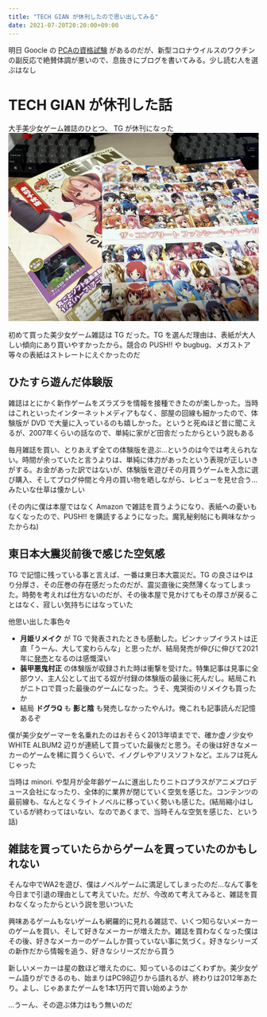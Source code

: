```yaml
---
title: "TECH GIAN が休刊したので思い出してみる"
date: 2021-07-20T20:20:00+09:00
---
```


明日 Goocle の [PCAの資格試験](https://cloud.google.com/certification/cloud-architect?hl=ja) があるのだが、新型コロナウイルスのワクチンの副反応で絶賛体調が悪いので、息抜きにブログを書いてみる。少し読む人を選ぶはなし


# TECH GIAN が休刊した話
大手美少女ゲーム雑誌のひとつ、 TG が休刊になった
![TG](20210720/2021-07-20-20-05-12.png)

初めて買った美少女ゲーム雑誌は TG だった。TG を選んだ理由は、表紙が大人しい傾向にあり買いやすかったから。競合の PUSH!! や bugbug、メガストア等々の表紙はストレートにえぐかったのだ

## ひたすら遊んだ体験版
雑誌はとにかく新作ゲームをズラズラを情報を接種できたのが楽しかった。当時はこれといったインターネットメディアもなく、部屋の回線も細かったので、体験版が DVD で大量に入っているのも嬉しかった。というと死ぬほど昔に聞こえるが、2007年くらいの話なので、単純に家がど田舎だったからという説もある

毎月雑誌を買い、とりあえず全ての体験版を遊ぶ…というのは今では考えられない。時間が余っていたと言うよりは、単純に体力があったという表現が正しいきがする。お金があった訳ではないが、体験版を遊びその月買うゲームを入念に選び購入、そしてブログ仲間と今月の買い物を晒しながら、レビューを見せ合う…みたいな仕草は懐かしい

(その内に僕は本屋ではなく Amazon で雑誌を買うようになり、表紙への憂いもなくなったので、PUSH!! を購読するようになった。魔乳秘剣帖にも興味なかったからね)

## 東日本大震災前後で感じた空気感
TG で記憶に残っている事と言えば、一番は東日本大震災だ。TG の良さはやはり分厚さ、その圧巻の存在感だったのだが、震災直後に突然薄くなってしまった。時勢を考えれば仕方ないのだが、その後本屋で見かけてもその厚さが戻ることはなく、寂しい気持ちにはなっていた

他思い出した事色々

- **月姫リメイク** が TG で発表されたときも感動した。ピンナップイラストは正直「うーん、大して変わらんな」と思ったが、結局発売が伸びに伸びて2021年に[発売](http://typemoon.com/products/tsukihime/)となるのは感慨深い
- **装甲悪鬼村正** の体験版が収録された時は衝撃を受けた。特集記事は見事に全部ウソ、主人公として出てる奴が付録の体験版の最後に死んだし。結局これがニトロで買った最後のゲームになった。うそ、鬼哭街のリメイクも買ったか
- 結局 **ドグラQ** も **影と陰** も発売しなかったやんけ。俺これも記事読んだ記憶あるぞ

僕が美少女ゲーマーを名乗れたのはおそらく2013年頃までで、確か虚ノ少女や WHITE ALBUM2 辺りが連続して買っていた最後だと思う。その後は好きなメーカーのゲームを稀に買うくらいで、イノグレやアリスソフトなど。エルフは死んじゃった

当時は minori. や型月が全年齢ゲームに進出したりニトロプラスがアニメプロデュース会社になったり、全体的に業界が閉じていく空気を感じた。コンテンツの最前線も、なんとなくライトノベルに移っていく勢いも感じた。(結局縮小はしているが終わってはいない、なのであくまで、当時そんな空気を感じた、という話)

## 雑誌を買っていたらからゲームを買っていたのかもしれない

そんな中でWA2を遊び、僕はノベルゲームに満足してしまったのだ…なんて事を今日まで引退の理由として考えていた。だが、今改めて考えてみると、雑誌を買わなくなったからという説を思いついた

興味あるゲームもないゲームも網羅的に見れる雑誌で、いくつ知らないメーカーのゲームを買い、そして好きなメーカーが増えたか。雑誌を買わなくなった僕はその後、好きなメーカーのゲームしか買っていない事に気づく。好きなシリーズの新作だから情報を追う、好きなシリーズだから買う

新しいメーカーは星の数ほど増えたのに、知っているのはごくわずか。美少女ゲーム語りができるのも、始まりはPC98辺りから語れるが、終わりは2012年あたり。よし、じゃあまたゲームを1本1万円で買い始めようか

…うーん、その遊ぶ体力はもう無いのだ